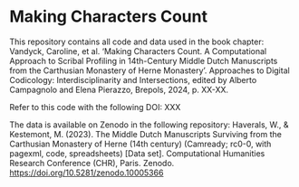 # Making Characters Count

This repository contains all code and data used in the book chapter: 
	Vandyck, Caroline, et al. ‘Making Characters Count. A Computational Approach to Scribal Profiling in 14th-Century Middle Dutch Manuscripts from the Carthusian Monastery of Herne Monastery’. Approaches to Digital Codicology: Interdisciplinarity and Intersections, edited by Alberto Campagnolo and Elena Pierazzo, Brepols, 2024, p. XX-XX.

Refer to this code with the following DOI:
	XXX

The data is available on Zenodo in the following repository: 
	Haverals, W., & Kestemont, M. (2023). The Middle Dutch Manuscripts Surviving from the Carthusian Monastery of Herne (14th century) (Camready; rc0-0, with pagexml, code, spreadsheets) [Data set]. Computational Humanities Research Conference (CHR), Paris. Zenodo. https://doi.org/10.5281/zenodo.10005366